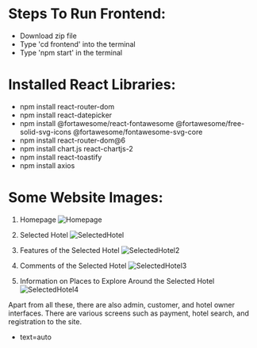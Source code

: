 # Steps To Run Frontend:

- Download zip file
- Type 'cd frontend' into the terminal
- Type 'npm start' in the terminal

# Installed React Libraries:

- npm install react-router-dom
- npm install react-datepicker
- npm install @fortawesome/react-fontawesome @fortawesome/free-solid-svg-icons @fortawesome/fontawesome-svg-core
- npm install react-router-dom@6
- npm install chart.js react-chartjs-2
- npm install react-toastify
- npm install axios

# Some Website Images:
1. Homepage
![Homepage](https://github.com/YamurBirinci/TripPlanning_Website/assets/99952328/e4bf9681-48f6-4102-a37d-2a46f624dc2d)

2. Selected Hotel
![SelectedHotel](https://github.com/YamurBirinci/TripPlanning_Website/assets/99952328/d28666ec-7f32-4c39-b0ea-73642b728c15)

3. Features of the Selected Hotel
![SelectedHotel2](https://github.com/YamurBirinci/TripPlanning_Website/assets/99952328/d6c3e219-39c5-4cb6-ae76-e4fc630d9524)

4. Comments of the Selected Hotel
![SelectedHotel3](https://github.com/YamurBirinci/TripPlanning_Website/assets/99952328/df4294e3-f8f4-4791-be55-c24127d942a5)

5. Information on Places to Explore Around the Selected Hotel
![SelectedHotel4](https://github.com/YamurBirinci/TripPlanning_Website/assets/99952328/08c10a25-cf9f-483f-9964-6be838bed640)

Apart from all these, there are also admin, customer, and hotel owner interfaces. There are various screens such as payment, hotel search, and registration to the site.

* text=auto
